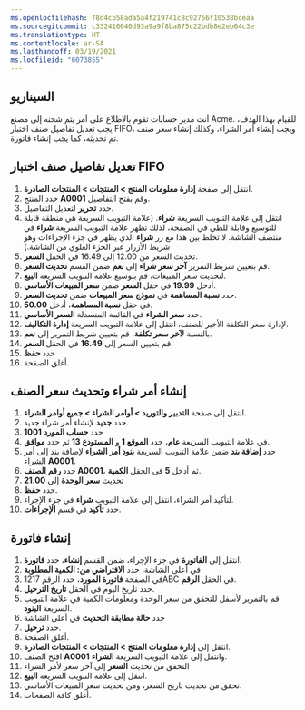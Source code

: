 ```yaml
---
ms.openlocfilehash: 78d4cb58ada5a4f219741c8c92756f10538bceaa
ms.sourcegitcommit: c332416640d93a9a9f8ba875c22bdb8e2eb64c3e
ms.translationtype: HT
ms.contentlocale: ar-SA
ms.lasthandoff: 03/19/2021
ms.locfileid: "6073855"
---
```

## <a name="scenario"></a>السيناريو

أنت مدير حسابات تقوم بالاطلاع على أمر يتم شحنه إلى مصنع Acme. للقيام بهذا الهدف، يجب تعديل تفاصيل صنف اختبار FIFO، ويجب إنشاء أمر الشراء، وكذلك إنشاء سعر صنف تم تحديثه، كما يجب إنشاء فاتورة.

## <a name="modify-details-of-the-fifo-test-item"></a>تعديل تفاصيل صنف اختبار FIFO  ##

1.  انتقل إلى صفحة **إدارة معلومات المنتج > المنتجات > المنتجات الصادرة**. 
1.  حدد المنتج **A0001** وقم بفتح التفاصيل.  
1.  حدد **تحرير** لتعديل التفاصيل. 
1.  انتقل إلى علامة التبويب السريعة **شراء**. (علامة التبويب السريعة هي منطقة قابلة للتوسيع وقابلة للطي في الصفحة، لذلك تظهر علامة التبويب السريعة **شراء** في منتصف الشاشة.  لا تخلط بين هذا مع زر **شراء** الذي يظهر في جزء الإجراءات وهو شريط الأزرار عبر الجزء العلوي من الشاشة.)
1.  تحديث السعر من 12.00 إلى 16.49 في الحقل **السعر**.
1.  قم بتعيين شريط التمرير **آخر سعر شراء** إلى **نعم** ضمن القسم **تحديث السعر**.
1.  لتحديث سعر المبيعات، قم بتوسيع علامة التبويب السريعة **البيع**.
1.  أدخل **19.99** في حقل **السعر** ضمن **سعر المبيعات الأساسي**. 
1.  حدد **نسبة المساهمة** في **نموذج سعر المبيعات** ضمن **تحديث السعر**. 
1.  في حقل **نسبة المساهمة**، أدخل **50.00**. 
1.  حدد **سعر الشراء** في القائمة المنسدلة **السعر الأساسي**.
1.  لإدارة سعر التكلفة الأخير للصنف، انتقل إلى علامة التبويب السريعة **إدارة التكاليف**. 
1.  بالنسبة **لآخر سعر تكلفة**، قم بتعيين شريط التمرير إلى **نعم**. 
1.  قم بتعيين السعر إلى **16.49** في الحقل **السعر**. 
1.  حدد **حفظ**
1.  أغلق الصفحة.

## <a name="create-a-purchase-order-and-update-the-item-price"></a>إنشاء أمر شراء وتحديث سعر الصنف 
 
1.  انتقل إلى صفحة **التدبير والتوريد > أوامر الشراء > جميع أوامر الشراء**. 
1.  حدد **جديد** لإنشاء أمر شراء جديد. 
1.  حدد **حساب المورد** **1001** 
1.  في علامة التبويب السريعة **عام**، حدد **الموقع 1** و **المستودع 13** ثم حدد **موافق**. 
1.  حدد **إضافة بند** ضمن علامة التبويب السريعة **بنود أمر الشراء** لإضافة بند إلى أمر الشراء **A0001**.
1.  حدد **رقم الصنف A0001**، ثم أدخل **5** في الحقل **الكمية**. 
1.  تحديث **سعر الوحدة** إلى **21.00** 
1.  حدد **حفظ**. 
1.  لتأكيد أمر الشراء، انتقل إلى علامة التبويب **شراء** في جزء الإجراء. 
1.  حدد **تأكيد** في قسم **الإجراءات**. 

## <a name="generate-an-invoice"></a>إنشاء فاتورة 

1.  انتقل إلى **الفاتورة** في جزء الإجراء، ضمن القسم **إنشاء**، حدد **فاتورة**.
1.  في أعلى الشاشة، حدد **الافتراضي من: الكمية المطلوبة** 
1.  في الصفحة **فاتورة المورد**، حدد الرقم 1217ABC في الحقل **الرقم**.
1.  حدد تاريخ اليوم في الحقل **تاريخ الترحيل**. 
1.  قم بالتمرير لأسفل للتحقق من سعر الوحدة ومعلومات الكمية في علامة التبويب السريعة **البنود**. 
1.  حدد **حالة مطابقة التحديث** في أعلى الشاشة
1.  حدد **ترحيل**. 
1.  أغلق الصفحة. 
1.  انتقل إلى **إدارة معلومات المنتج > المنتجات > المنتجات الصادرة**. 
1.  افتح الصنف **A0001** وانتقل إلى علامة التبويب السريعة **الشراء**.
1.  التحقق من تحديث **السعر** إلى آخر سعر لأمر الشراء 
1.  انتقل إلى علامة التبويب السريعة **البيع**.
1.  تحقق من تحديث تاريخ السعر، ومن تحديث سعر المبيعات الأساسي.
1.  أغلق كافة الصفحات.

